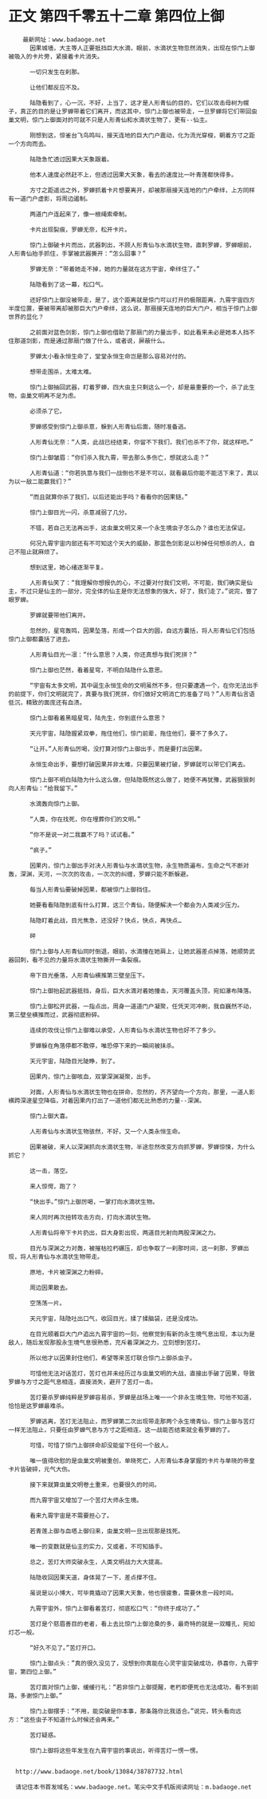 # 正文 第四千零五十二章 第四位上御
        最新网址：www.badaoge.net
          因果城墙，大主等人正要抵挡巨大水滴，眼前，水滴状生物忽然消失，出现在惊门上御被吸入的卡片旁，紧接着卡片消失。
      
          一切只发生在刹那。
      
          让他们都反应不及。
      
          陆隐看到了，心一沉，不好，上当了，这才是人形青仙的目的，它们以攻击母树为幌子，真正的目的是让罗蝉带着它们离开，而这其中，惊门上御也被带走，一旦罗蝉将它们带回虫巢文明，惊门上御面对的可就不只是人形青仙和水滴状生物了，更有--仙主。
      
          刚想到这，惊雀台飞鸟鸣叫，接天连地的巨大门户震动，化为流光穿梭，朝着方寸之距一个方向而去。
      
          陆隐急忙透过因果大天象跟着。
      
          他本人速度必然赶不上，但透过因果大天象，看去的速度比一叶青莲都快得多。
      
          方寸之距遥远之外，罗蝉抓着卡片想要离开，却被那扇接天连地的门户牵绊，上方同样有一道门户虚影，将周边遏制。
      
          两道门户连起来了，像一根绳索牵制。
      
          卡片出现裂痕，罗蝉无奈，松开卡片。
      
          惊门上御破卡片而出，武器刺出，不顾人形青仙与水滴状生物，直刺罗蝉，罗蝉眼前，人形青仙抬手抓住，手掌被武器撕开：“怎么回事？”
      
          罗蝉无奈：“带着她走不掉，她的力量就在这方宇宙，牵绊住了。”
      
          陆隐看到了这一幕，松口气。
      
          还好惊门上御没被带走，是了，这个距离就是惊门可以打开的极限距离，九霄宇宙四方半度位置，要被带离却被那巨大门户牵绊，这么说，那扇接天连地的巨大门户，相当于惊门上御世界的显化？
      
          之前面对蓝色剑影，惊门上御也借助了那扇门的力量出手，如此看来未必是她本人挡不住那道剑影，而是通过那扇门做了什么，或者说，屏蔽什么。
      
          罗蝉太小看永恒生命了，堂堂永恒生命岂是那么容易对付的。
      
          想带走围杀，太难太难。
      
          惊门上御抽回武器，盯着罗蝉，四大虫主只剩这么一个，却是最重要的一个，杀了此生物，虫巢文明再不足为虑。
      
          必须杀了它。
      
          罗蝉感受到惊门上御杀意，躲到人形青仙后面，随时准备逃。
      
          人形青仙无奈：“人类，此战已经结束，你留不下我们，我们也杀不了你，就这样吧。”
      
          惊门上御皱眉：“你们杀入我九霄，带去那么多伤亡，想就这么走？”
      
          人形青仙道：“你若执意与我们一战倒也不是不可以，就看最后你能不能活下来了，真以为以一敌二能赢我们？”
      
          “而且就算你杀了我们，以后还能出手吗？看看你的因果链。”
      
          惊门上御目光一闪，杀意减弱了几分。
      
          不错，若自己无法再出手，这虫巢文明又来一个永生境虫子怎么办？谁也无法保证。
      
          何况九霄宇宙内部还有不可知这个天大的威胁，那蓝色剑影足以秒掉任何想杀的人，自己不阻止就麻烦了。
      
          想到这里，她心绪逐渐平复。
      
          人形青仙笑了：“我理解你想报仇的心，不过要对付我们文明，不可能，我们确实是仙主，不过只是仙主的一部分，完全体的仙主是你无法想象的强大，好了，我们走了。”说完，瞥了眼罗蝉。
      
          罗蝉就要带他们离开。
      
          忽然的，星穹轰鸣，因果坠落，形成一个巨大的圆，自远方囊括，将人形青仙它们包括惊门上御都囊括了进去。
      
          人形青仙目光一凛：“什么意思？人类，你还真想与我们死拼？”
      
          惊门上御也茫然，看着星穹，不明白陆隐什么意思。
      
          “宇宙有太多文明，其中诞生永恒生命的文明虽然不多，但只要遭遇一个，在你无法出手的前提下，你们文明就完了，真要与我们死拼，你们做好文明消亡的准备了吗？”人形青仙言语低沉，精致的面庞还有血渍。
      
          惊门上御看着黑暗星穹，陆先生，你到底什么意思？
      
          天元宇宙，陆隐握紧双拳，拖住他们，惊门前辈，拖住他们，要不了多久了。
      
          “让开。”人形青仙厉喝，没打算对惊门上御出手，而是要打出因果。
      
          永恒生命出手，要想打破因果并非太难，只要因果被打破，罗蝉就可以带它们离去。
      
          惊门上御不明白陆隐为什么这么做，但陆隐既然这么做了，她便不再犹豫，武器狠狠刺向人形青仙：“给我留下。”
      
          水滴轰向惊门上御。
      
          “人类，你在找死，你在埋葬你们的文明。”
      
          “你不是说一对二我赢不了吗？试试看。”
      
          “疯子。”
      
          因果内，惊门上御出手对决人形青仙与水滴状生物，永生物质遍布，生命之气不断对轰，深渊，天河，一次次的攻击，一次次的纠缠，罗蝉只能不断躲避。
      
          每当人形青仙要破掉因果，都被惊门上御挡住。
      
          她要看看陆隐到底有什么打算，这三个青仙，随便解决一个都会为人类减少压力。
      
          陆隐盯着此战，目光焦急，还没好？快点，快点，再快点…
      
          砰
      
          惊门上御与人形青仙同时倒退，眼前，水滴撞在她肩上，让她武器差点掉落，她顺势武器回刺，看不见的力量将水滴状生物撕开一条裂痕。
      
          帝下目光垂落，人形青仙横推第三壁垒压下。
      
          惊门上御抬起武器抵挡，身后，巨大水滴对着她撞击，天河覆盖头顶，宛如瀑布降落。
      
          惊门上御松开武器，一指点出，周身一道道门户凝聚，任凭天河冲刷，我自巍然不动，第三壁垒横推而过，武器彻底粉碎。
      
          连续的攻伐让惊门上御难以承受，人形青仙与水滴状生物也好不了多少。
      
          罗蝉躲在角落停都不敢停，唯恐停下来的一瞬间被抹杀。
      
          天元宇宙，陆隐目光陡睁，到了。
      
          因果内，惊门上御咳血，双掌深渊凝聚，出手。
      
          对面，人形青仙与水滴状生物也在拼命，忽然的，齐齐望向一个方向，那里，一道人影横跨深邃星空降临，对着因果内打出了一道他们都无比熟悉的力量--深渊。
      
          惊门上御大喜。
      
          人形青仙与水滴状生物骇然，不好，又一个人类永恒生命。
      
          因果被破，来人以深渊抓向水滴状生物，半途忽然改变方向抓罗蝉，罗蝉惊悚，为什么抓它？
      
          这一击，落空。
      
          来人惊愕，跑了？
      
          “快出手。”惊门上御厉喝，一掌打向水滴状生物。
      
          来人同时再次扭转攻击方向，打向水滴状生物。
      
          人形青仙将帝下卡片扔出，巨大身影出现，两道目光射向两股深渊之力。
      
          目光与深渊之力对轰，被摧枯拉朽碾压，却也争取了一刹那时间，这一刹那，罗蝉出现，将人形青仙与水滴状生物带走。
      
          原地，卡片被深渊之力粉碎。
      
          周边因果散去。
      
          空荡荡一片。
      
          天元宇宙，陆隐吐出口气，收回目光，揉了揉脑袋，还是没成功。
      
          在目光顺着巨大门户追出九霄宇宙的一刻，他察觉到有新的永生境气息出现，本以为是敌人，随后发现那股永生境气息很熟悉，充斥着深渊之力，立刻想到苦灯。
      
          所以他才以因果封住他们，希望等来苦灯联合惊门上御杀虫子。
      
          可惜他无法对话苦灯，苦灯也并未经历过与虫巢文明的大战，直接出手破了因果，导致罗蝉与方寸之距气息相连，直接消失，避开了苦灯一击。
      
          苦灯要杀罗蝉纯粹是罗蝉容易杀，罗蝉是战场上唯一一个非永生境生物，可他不知道，恰恰是这罗蝉最难杀。
      
          罗蝉逃离，苦灯无法阻止，而罗蝉第二次出现带走那两个永生境青仙，惊门上御与苦灯一样无法阻止，只要任由罗蝉气息与方寸之距相连，这一战能否结束就全看罗蝉的了。
      
          可惜，可惜了惊门上御拼命却没能留下任何一个敌人。
      
          唯一值得欣慰的是虫巢文明被重创，单晓死亡，人形青仙本身掌握的卡片与单晓的帝皇卡片皆破碎，元气大伤。
      
          接下来就算虫巢文明卷土重来，也要很久的时间。
      
          而九霄宇宙又增加了一个苦灯大师永生境。
      
          看来九霄宇宙是不需要担心了。
      
          若青莲上御与血塔上御归来，虫巢文明一旦出现那是找死。
      
          唯一的变数就是仙主的实力，又或者，不可知插手。
      
          总之，苦灯大师突破永生，人类文明战力大大提高。
      
          陆隐收回因果天道，身体晃了一下，差点撑不住。
      
          虽说是以小博大，可毕竟撬动了因果大天象，他也很疲惫，需要休息一段时间。
      
          九霄宇宙外，惊门上御看着苦灯，彻底松口气：“你终于成功了。”
      
          苦灯是个慈眉善目的老者，看上去比惊门上御沧桑的多，最奇特的就是一双瞳孔，宛如灯芯一般。
      
          “好久不见了。”苦灯开口。
      
          惊门上御点头：”真的很久没见了，没想到你真能在心灵宇宙突破成功，恭喜你，九霄宇宙，第四位上御。”
      
          苦灯面对惊门上御，缓缓行礼：“若非惊门上御提醒，老朽即便死也无法成功，看不到前路，多谢惊门上御。”
      
          惊门上御摆手：“不用，能突破是你本事，那条路你比我适合。”说完，转头看向远方：“这些虫子不知道什么时候还会再来。”
      
          苦灯疑惑。
      
          惊门上御将这些年发生在九霄宇宙的事说出，听得苦灯一愣一愣。
      
      
      http://www.badaoge.net/book/13084/38787732.html
      
      请记住本书首发域名：www.badaoge.net。笔尖中文手机版阅读网址：m.badaoge.net